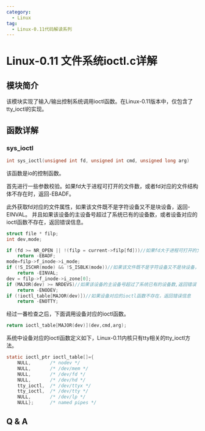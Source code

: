 ```yaml
---
category:
  - Linux
tag:
  - Linux-0.11代码解读系列
---
```


# Linux-0.11 文件系统ioctl.c详解

## 模块简介
该模块实现了输入/输出控制系统调用ioctl函数。在Linux-0.11版本中，仅包含了tty_ioctl的实现。

## 函数详解

### sys_ioctl
```c
int sys_ioctl(unsigned int fd, unsigned int cmd, unsigned long arg)
```
该函数是io的控制函数。

首先进行一些参数校验。如果fd大于进程可打开的文件数，或者fd对应的文件结构体不存在时，返回-EBADF。

此外获取fd对应的文件属性，如果该文件既不是字符设备又不是块设备，返回-EINVAL。 并且如果该设备的主设备号超过了系统已有的设备数，或者设备对应的ioctl函数不存在，返回错误信息。

```c
struct file * filp;
int dev,mode;

if (fd >= NR_OPEN || !(filp = current->filp[fd]))//如果fd大于进程可打开的文件数，或者fd对应的文件结构体不存在时，返回-EBADF。
    return -EBADF;
mode=filp->f_inode->i_mode;
if (!S_ISCHR(mode) && !S_ISBLK(mode))//如果该文件既不是字符设备又不是块设备，返回-EINVAL
    return -EINVAL;
dev = filp->f_inode->i_zone[0];
if (MAJOR(dev) >= NRDEVS)//如果该设备的主设备号超过了系统已有的设备数,返回错误
    return -ENODEV;
if (!ioctl_table[MAJOR(dev)])//如果设备对应的ioctl函数不存在，返回错误信息
    return -ENOTTY;
```

经过一番检查之后，下面调用设备对应的ioctl函数。

```c
return ioctl_table[MAJOR(dev)](dev,cmd,arg);
```

系统中设备对应的ioctl函数定义如下，Linux-0.11内核只有tty相关的tty_ioctl方法。
```c
static ioctl_ptr ioctl_table[]={
	NULL,		/* nodev */
	NULL,		/* /dev/mem */
	NULL,		/* /dev/fd */
	NULL,		/* /dev/hd */
	tty_ioctl,	/* /dev/ttyx */
	tty_ioctl,	/* /dev/tty */
	NULL,		/* /dev/lp */
	NULL};		/* named pipes */
```

## Q & A